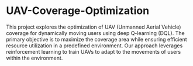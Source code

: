 # UAV-Coverage-Optimization
This project explores the optimization of UAV (Unmanned Aerial Vehicle) coverage for dynamically moving users using deep Q-learning (DQL). The primary objective is to maximize the coverage area while ensuring efficient resource utilization in a predefined environment. Our approach leverages reinforcement learning to train UAVs to adapt to the movements of users within the environment.
